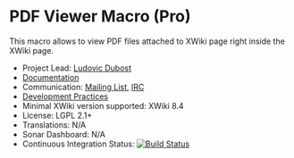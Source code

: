 # PDF Viewer Macro (Pro)

This macro allows to view PDF files attached to XWiki page right inside the XWiki page.

* Project Lead: [Ludovic Dubost](https://github.com/ldubost)
* [Documentation](https://store.xwiki.com/xwiki/bin/view/Extension/PDFViewerMacro)
* Communication: [Mailing List](http://dev.xwiki.org/xwiki/bin/view/Community/MailingLists>), [IRC]( http://dev.xwiki.org/xwiki/bin/view/Community/IRC)
* [Development Practices](http://dev.xwiki.org)
* Minimal XWiki version supported: XWiki 8.4
* License: LGPL 2.1+
* Translations: N/A
* Sonar Dashboard: N/A
* Continuous Integration Status: [![Build Status](http://ci.xwikisas.com/view/All/job/xwikisas/job/macro-pdfviewer/job/master/badge/icon)](http://ci.xwikisas.com/view/All/job/xwikisas/job/macro-pdfviewer/job/master/)
